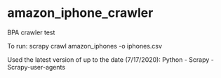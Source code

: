 # amazon_iphone_crawler
 BPA crawler test
 
 To run:
 scrapy crawl amazon_iphones -o iphones.csv

 Used the latest version of up to the date (7/17/2020): Python - Scrapy - Scrapy-user-agents
